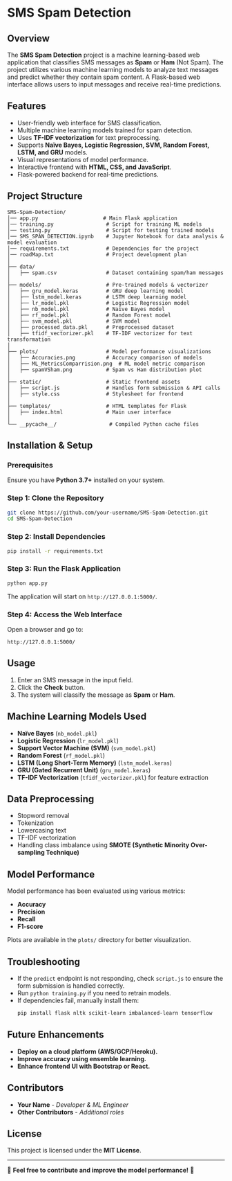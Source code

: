 # SMS Spam Detection

## Overview
The **SMS Spam Detection** project is a machine learning-based web application that classifies SMS messages as **Spam** or **Ham** (Not Spam). The project utilizes various machine learning models to analyze text messages and predict whether they contain spam content. A Flask-based web interface allows users to input messages and receive real-time predictions.

## Features
- User-friendly web interface for SMS classification.
- Multiple machine learning models trained for spam detection.
- Uses **TF-IDF vectorization** for text preprocessing.
- Supports **Naïve Bayes, Logistic Regression, SVM, Random Forest, LSTM, and GRU** models.
- Visual representations of model performance.
- Interactive frontend with **HTML, CSS, and JavaScript**.
- Flask-powered backend for real-time predictions.

## Project Structure
```
SMS-Spam-Detection/
│── app.py                     # Main Flask application
│── training.py                 # Script for training ML models
│── testing.py                  # Script for testing trained models
│── SMS_SPAN_DETECTION.ipynb    # Jupyter Notebook for data analysis & model evaluation
│── requirements.txt            # Dependencies for the project
│── roadMap.txt                 # Project development plan
│  
├── data/  
│   ├── spam.csv                # Dataset containing spam/ham messages  
│  
├── models/                     # Pre-trained models & vectorizer  
│   ├── gru_model.keras         # GRU deep learning model  
│   ├── lstm_model.keras        # LSTM deep learning model  
│   ├── lr_model.pkl            # Logistic Regression model  
│   ├── nb_model.pkl            # Naïve Bayes model  
│   ├── rf_model.pkl            # Random Forest model  
│   ├── svm_model.pkl           # SVM model  
│   ├── processed_data.pkl      # Preprocessed dataset  
│   ├── tfidf_vectorizer.pkl    # TF-IDF vectorizer for text transformation  
│  
├── plots/                      # Model performance visualizations  
│   ├── Accuracies.png          # Accuracy comparison of models  
│   ├── ML_MetricsComparrision.png  # ML model metric comparison  
│   ├── spamVSham.png           # Spam vs Ham distribution plot  
│  
├── static/                     # Static frontend assets  
│   ├── script.js               # Handles form submission & API calls  
│   ├── style.css               # Stylesheet for frontend  
│  
├── templates/                  # HTML templates for Flask  
│   ├── index.html              # Main user interface  
│  
└── __pycache__/                 # Compiled Python cache files  
```

## Installation & Setup
### Prerequisites
Ensure you have **Python 3.7+** installed on your system.

### Step 1: Clone the Repository
```bash
git clone https://github.com/your-username/SMS-Spam-Detection.git
cd SMS-Spam-Detection
```

### Step 2: Install Dependencies
```bash
pip install -r requirements.txt
```

### Step 3: Run the Flask Application
```bash
python app.py
```
The application will start on `http://127.0.0.1:5000/`.

### Step 4: Access the Web Interface
Open a browser and go to:  
```
http://127.0.0.1:5000/
```

## Usage
1. Enter an SMS message in the input field.
2. Click the **Check** button.
3. The system will classify the message as **Spam** or **Ham**.

## Machine Learning Models Used
- **Naïve Bayes** (`nb_model.pkl`)
- **Logistic Regression** (`lr_model.pkl`)
- **Support Vector Machine (SVM)** (`svm_model.pkl`)
- **Random Forest** (`rf_model.pkl`)
- **LSTM (Long Short-Term Memory)** (`lstm_model.keras`)
- **GRU (Gated Recurrent Unit)** (`gru_model.keras`)
- **TF-IDF Vectorization** (`tfidf_vectorizer.pkl`) for feature extraction

## Data Preprocessing
- Stopword removal
- Tokenization
- Lowercasing text
- TF-IDF vectorization
- Handling class imbalance using **SMOTE (Synthetic Minority Over-sampling Technique)**

## Model Performance
Model performance has been evaluated using various metrics:
- **Accuracy**
- **Precision**
- **Recall**
- **F1-score**

Plots are available in the `plots/` directory for better visualization.

## Troubleshooting
- If the `predict` endpoint is not responding, check `script.js` to ensure the form submission is handled correctly.
- Run `python training.py` if you need to retrain models.
- If dependencies fail, manually install them:
  ```bash
  pip install flask nltk scikit-learn imbalanced-learn tensorflow
  ```

## Future Enhancements
- **Deploy on a cloud platform (AWS/GCP/Heroku).**
- **Improve accuracy using ensemble learning.**
- **Enhance frontend UI with Bootstrap or React.**

## Contributors
- **Your Name** - *Developer & ML Engineer*
- **Other Contributors** - *Additional roles*

## License
This project is licensed under the **MIT License**.

---
📌 **Feel free to contribute and improve the model performance!** 🚀

